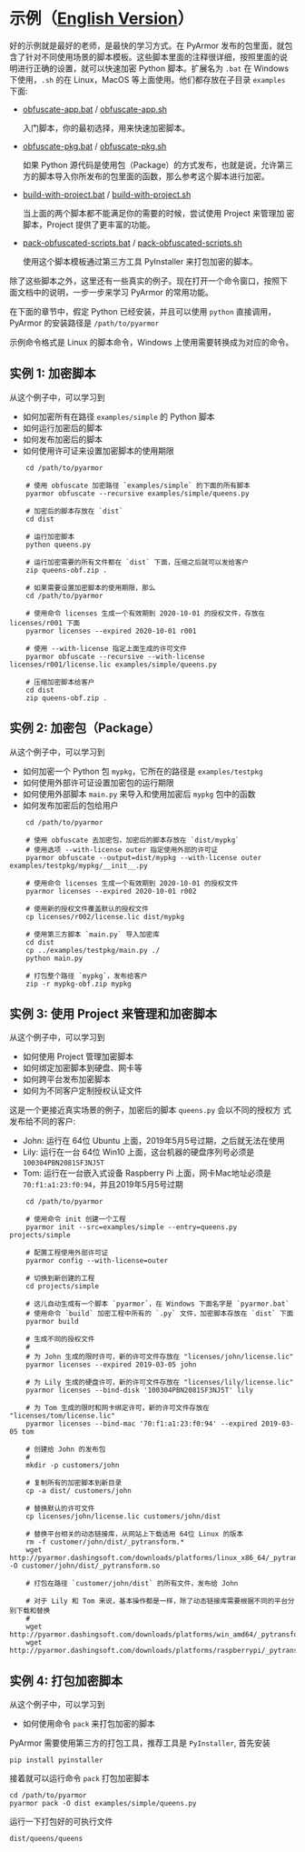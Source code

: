 # 示例（[English Version](README.md)）

好的示例就是最好的老师，是最快的学习方式。在 PyArmor 发布的包里面，就包
含了针对不同使用场景的脚本模板。这些脚本里面的注释很详细，按照里面的说
明进行正确的设置，就可以快速加密 Python 脚本。扩展名为 `.bat` 在
Windows 下使用，`.sh` 的在 Linux，MacOS 等上面使用。他们都存放在子目录
`examples` 下面:

* [obfuscate-app.bat](obfuscate-app.bat) / [obfuscate-app.sh](obfuscate-app.sh)

    入门脚本，你的最初选择，用来快速加密脚本。

* [obfuscate-pkg.bat](obfuscate-pkg.bat) / [obfuscate-pkg.sh](obfuscate-pkg.sh)

    如果 Python 源代码是使用包（Package）的方式发布，也就是说，允许第三
    方的脚本导入你所发布的包里面的函数，那么参考这个脚本进行加密。

* [build-with-project.bat](build-with-project.bat) / [build-with-project.sh](build-with-project.sh)

    当上面的两个脚本都不能满足你的需要的时候，尝试使用 Project 来管理加
    密脚本，Project 提供了更丰富的功能。

* [pack-obfuscated-scripts.bat](pack-obfuscated-scripts.bat) / [pack-obfuscated-scripts.sh](pack-obfuscated-scripts.sh)

    使用这个脚本模板通过第三方工具 PyInstaller 来打包加密的脚本。


除了这些脚本之外，这里还有一些真实的例子。现在打开一个命令窗口，按照下
面文档中的说明，一步一步来学习 PyArmor 的常用功能。

在下面的章节中，假定 Python 已经安装，并且可以使用 `python` 直接调用，
PyArmor 的安装路径是 `/path/to/pyarmor`

示例命令格式是 Linux 的脚本命令，Windows 上使用需要转换成为对应的命令。

## 实例 1: 加密脚本

从这个例子中，可以学习到

* 如何加密所有在路径 `examples/simple` 的 Python 脚本
* 如何运行加密后的脚本
* 如何发布加密后的脚本
* 如何使用许可证来设置加密脚本的使用期限

```
    cd /path/to/pyarmor

    # 使用 obfuscate 加密路径 `examples/simple` 的下面的所有脚本
    pyarmor obfuscate --recursive examples/simple/queens.py

    # 加密后的脚本存放在 `dist`
    cd dist

    # 运行加密脚本
    python queens.py

    # 运行加密需要的所有文件都在 `dist` 下面，压缩之后就可以发给客户
    zip queens-obf.zip .

    # 如果需要设置加密脚本的使用期限，那么
    cd /path/to/pyarmor

    # 使用命令 licenses 生成一个有效期到 2020-10-01 的授权文件，存放在 licenses/r001 下面
    pyarmor licenses --expired 2020-10-01 r001

    # 使用 --with-license 指定上面生成的许可文件
    pyarmor obfuscate --recursive --with-license licenses/r001/license.lic examples/simple/queens.py

    # 压缩加密脚本给客户
    cd dist
    zip queens-obf.zip .
```

## 实例 2:  加密包（Package）

从这个例子中，可以学习到

* 如何加密一个 Python 包 `mypkg`，它所在的路径是 `examples/testpkg`
* 如何使用外部许可证设置加密包的运行期限
* 如何使用外部脚本 `main.py` 来导入和使用加密后 `mypkg` 包中的函数
* 如何发布加密后的包给用户

```
    cd /path/to/pyarmor

    # 使用 obfuscate 去加密包，加密后的脚本存放在 `dist/mypkg`
    # 使用选项 --with-license outer 指定使用外部的许可证
    pyarmor obfuscate --output=dist/mypkg --with-license outer examples/testpkg/mypkg/__init__.py

    # 使用命令 licenses 生成一个有效期到 2020-10-01 的授权文件
    pyarmor licenses --expired 2020-10-01 r002

    # 使用新的授权文件覆盖默认的授权文件
    cp licenses/r002/license.lic dist/mypkg

    # 使用第三方脚本 `main.py` 导入加密库
    cd dist
    cp ../examples/testpkg/main.py ./
    python main.py

    # 打包整个路径 `mypkg`，发布给客户
    zip -r mypkg-obf.zip mypkg
```

## 实例 3: 使用 Project 来管理和加密脚本

从这个例子中，可以学习到

* 如何使用 Project 管理加密脚本
* 如何绑定加密脚本到硬盘、网卡等
* 如何跨平台发布加密脚本
* 如何为不同客户定制授权认证文件

这是一个更接近真实场景的例子，加密后的脚本 `queens.py` 会以不同的授权方
式发布给不同的客户:

* John: 运行在 64位 Ubuntu 上面，2019年5月5号过期，之后就无法在使用
* Lily: 运行在一台 64位 Win10 上面，这台机器的硬盘序列号必须是 `100304PBN2081SF3NJ5T`
* Tom: 运行在一台嵌入式设备 Raspberry Pi 上面，网卡Mac地址必须是 `70:f1:a1:23:f0:94`，并且2019年5月5号过期

```
    cd /path/to/pyarmor

    # 使用命令 init 创建一个工程
    pyarmor init --src=examples/simple --entry=queens.py projects/simple

    # 配置工程使用外部许可证
    pyarmor config --with-license=outer

    # 切换到新创建的工程
    cd projects/simple

    # 这儿自动生成有一个脚本 `pyarmor`，在 Windows 下面名字是 `pyarmor.bat`
    # 使用命令 `build` 加密工程中所有的 `.py` 文件，加密脚本存放在 `dist` 下面
    pyarmor build

    # 生成不同的授权文件
    #
    # 为 John 生成的限时许可，新的许可文件存放在 "licenses/john/license.lic"
    pyarmor licenses --expired 2019-03-05 john

    # 为 Lily 生成的硬盘许可，新的许可文件存放在 "licenses/lily/license.lic"
    pyarmor licenses --bind-disk '100304PBN2081SF3NJ5T' lily

    # 为 Tom 生成的限时和网卡绑定许可，新的许可文件存放在 "licenses/tom/license.lic"
    pyarmor licenses --bind-mac '70:f1:a1:23:f0:94' --expired 2019-03-05 tom

    # 创建给 John 的发布包
    #
    mkdir -p customers/john

    # 复制所有的加密脚本到新目录
    cp -a dist/ customers/john

    # 替换默认的许可文件
    cp licenses/john/license.lic customers/john/dist

    # 替换平台相关的动态链接库，从网站上下载适用 64位 Linux 的版本
    rm -f customer/john/dist/_pytransform.*
    wget http://pyarmor.dashingsoft.com/downloads/platforms/linux_x86_64/_pytransform.so -O customer/john/dist/_pytransform.so

    # 打包在路径 `customer/john/dist` 的所有文件，发布给 John

    # 对于 Lily 和 Tom 来说，基本操作都是一样，除了动态链接库需要根据不同的平台分别下载和替换
    #
    wget http://pyarmor.dashingsoft.com/downloads/platforms/win_amd64/_pytransform.dll
    wget http://pyarmor.dashingsoft.com/downloads/platforms/raspberrypi/_pytransform.so

```

## 实例 4: 打包加密脚本

从这个例子中，可以学习到

* 如何使用命令 `pack` 来打包加密的脚本

PyArmor 需要使用第三方的打包工具，推荐工具是 `PyInstaller`, 首先安装

    pip install pyinstaller

接着就可以运行命令 `pack` 打包加密脚本

    cd /path/to/pyarmor
    pyarmor pack -O dist examples/simple/queens.py

运行一下打包好的可执行文件

    dist/queens/queens
